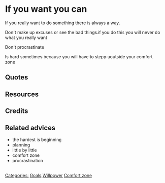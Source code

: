 # If you want you can

If you really want to do something there is always a way.

Don't make up excuses or see the bad things.if you do this you will never do what you really want

Don't procrastinate

Is hard sometimes because you will have to stepp uoutside your comfort zone

## Quotes

## Resources

## Credits

## Related advices

- the hardest is beginning
- planning
- little by little
- comfort zone
- procrastination

<br/>[Categories:](../Categories/index.md) [Goals](../Categories/Goals.md) [Willpower](../Categories/Willpower.md) [Comfort zone](../Categories/Comfort%20zone.md)